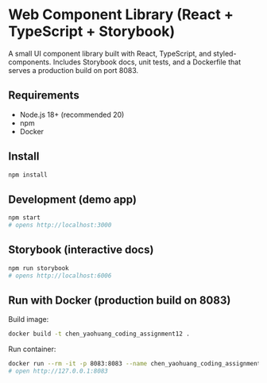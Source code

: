 # Web Component Library (React + TypeScript + Storybook)

A small UI component library built with React, TypeScript, and styled-components. Includes Storybook docs, unit tests, and a Dockerfile that serves a production build on port 8083.

## Requirements
- Node.js 18+ (recommended 20)
- npm
- Docker


## Install
```bash
npm install
```

## Development (demo app)
```bash
npm start
# opens http://localhost:3000
```

## Storybook (interactive docs)
```bash
npm run storybook
# opens http://localhost:6006
```

## Run with Docker (production build on 8083)

Build image:
```bash
docker build -t chen_yaohuang_coding_assignment12 .
```

Run container:
```bash
docker run --rm -it -p 8083:8083 --name chen_yaohuang_coding_assignment12 chen_yaohuang_coding_assignment12
# open http://127.0.0.1:8083
```